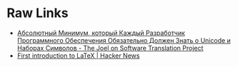 # Raw Links
* [Абсолютный Минимум, который Каждый Разработчик Программного Обеспечения Обязательно Должен Знать о Unicode и Наборах Символов - The Joel on Software Translation Project](http://local.joelonsoftware.com/wiki/Абсолютный_Минимум,_который_Каждый_Разработчик_Программного_Обеспечения_Обязательно_Должен_Знать_о_Unicode_и_Наборах_Символов)
* [First introduction to LaTeX | Hacker News](https://news.ycombinator.com/item?id=14233450)
